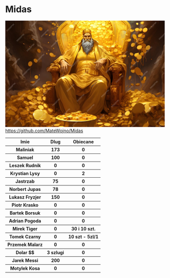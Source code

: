 # Midas
![](./midas.jpg)
https://github.com/MateWojno/Midas


<table>
<tr> 
<th> Imie</th>
<th> Dlug</th>
<th> Obiecane</th>
</tr>
<tr> 
<th>Maliniak</th>
<th>173</th>
<th>0</th>
</tr><tr> 
<th> Samuel</th>
<th> 100</th>
<th> 0</th>
</tr><tr> 
<th> Leszek Rudnik</th>
<th> 0</th>
<th> 0</th>
</tr><tr> 
<th> Krystian Lysy</th>
<th> 0</th>
<th> 2</th>
</tr><tr> 
<th> Jastrzab</th>
<th> 75</th>
<th> 0</th>
</tr><tr> 
<th> Norbert Jupas</th>
<th> 78</th>
<th> 0</th>
</tr><tr> 
<th> Lukasz Fryzjer</th>
<th> 150</th>
<th> 0</th>
</tr><tr> 
<th> Piotr Krasko</th>
<th> 0</th>
<th> 0</th>
</tr><tr> 
<th> Bartek Borsuk</th>
<th> 0</th>
<th> 0</th>
</tr><tr> 
<th> Adrian Pogoda</th>
<th> 0</th>
<th> 0</th> 
</tr><tr> 
<th> Mirek Tiger</th>
<th> 0</th>
<th> 30 i 10 szt.</th>
</tr><tr> 
<th> Tomek Czarny</th>
<th> 0</th>
<th> 10 szt - 5zl/1</th>
</tr><tr> 
<th> Przemek Malarz</th>
<th> 0</th>
<th> 0</th>
</tr><tr> 
<th> Dolar $$</th>
<th> 3 szlugi</th>
<th> 0</th>
</tr>
<tr> 
<th> Jarek Messi</th>
<th> 200</th>
<th> 0</th>
</tr>
<tr> 
<th> Motylek Kosa </th>
<th> 0</th>
<th> 0</th>
</tr>
</table>